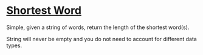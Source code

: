 # [Shortest Word](https://www.codewars.com/kata/57cebe1dc6fdc20c57000ac9/train/swift)

Simple, given a string of words, return the length of the shortest word(s).

String will never be empty and you do not need to account for different data types.
